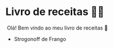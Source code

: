 #    	 				Livro de receitas :man_cook:

​			Olá! Bem vindo ao meu livro de receitas :wave:

-  Strogonoff de Frango

